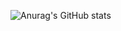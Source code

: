 ![Anurag's GitHub stats](https://github-readme-stats.vercel.app/api?username=DeanHnter&show_icons=true&theme=radical)
<!---
DeanHnter/DeanHnter is a ✨ special ✨ repository because its `README.md` (this file) appears on your GitHub profile.
You can click the Preview link to take a look at your changes.
--->



